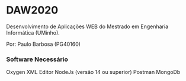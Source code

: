 # DAW2020
Desenvolvimento de Aplicações WEB do Mestrado em Engenharia Informática (UMinho).

Por: Paulo Barbosa (PG40160)

### Software Necessário
Oxygen XML Editor
NodeJs (versão 14 ou superior)
Postman
MongoDb
